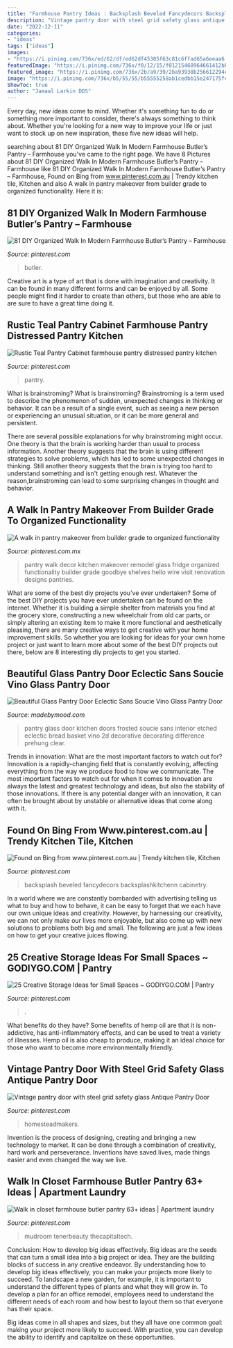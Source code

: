 ```yaml
---
title: "Farmhouse Pantry Ideas : Backsplash Beveled Fancydecors Backsplashkitchenn Cabinetry"
description: "Vintage pantry door with steel grid safety glass antique pantry door"
date: "2022-12-11"
categories:
- "ideas"
tags: ["ideas"]
images:
- "https://i.pinimg.com/736x/ed/62/df/ed62df45305f63c81c6ffad65a6eeaa6.jpg"
featuredImage: "https://i.pinimg.com/736x/f0/12/15/f01215468964661412bbfdeeb08c8c1a.jpg"
featured_image: "https://i.pinimg.com/736x/2b/a9/39/2ba93938b256612294caf84d330ea6be.jpg"
image: "https://i.pinimg.com/736x/b5/55/55/b55555258ab1cedbb15e247175fc3595.jpg"
ShowToc: true
author: "Jamaal Larkin DDS"
---
```



Every day, new ideas come to mind. Whether it's something fun to do or something more important to consider, there's always something to think about. Whether you're looking for a new way to improve your life or just want to stock up on new inspiration, these five new ideas will help.

	

		
searching about 81 DIY Organized Walk In Modern Farmhouse Butler’s Pantry – Farmhouse you've came to the right page. We have 8 Pictures about 81 DIY Organized Walk In Modern Farmhouse Butler’s Pantry – Farmhouse like 81 DIY Organized Walk In Modern Farmhouse Butler’s Pantry – Farmhouse, Found on Bing from www.pinterest.com.au | Trendy kitchen tile, Kitchen and also A walk in pantry makeover from builder grade to organized functionality. Here it is:
		
    
## 81 DIY Organized Walk In Modern Farmhouse Butler’s Pantry – Farmhouse

<img loading=lazy src="https://i.pinimg.com/736x/ed/62/df/ed62df45305f63c81c6ffad65a6eeaa6.jpg" onerror="this.onerror=null;this.src='https://tse2.mm.bing.net/th?id=OIP.v3XAcsaRdpg6KbaCr9YtdwHaJ3&amp;pid=15.1';" alt="81 DIY Organized Walk In Modern Farmhouse Butler’s Pantry – Farmhouse">

_Source: pinterest.com_

>butler. 

	

Creative art is a type of art that is done with imagination and creativity. It can be found in many different forms and can be enjoyed by all. Some people might find it harder to create than others, but those who are able to are sure to have a great time doing it.

    
## Rustic Teal Pantry Cabinet Farmhouse Pantry Distressed Pantry Kitchen

<img loading=lazy src="https://i.pinimg.com/736x/f0/12/15/f01215468964661412bbfdeeb08c8c1a.jpg" onerror="this.onerror=null;this.src='https://tse4.mm.bing.net/th?id=OIP.7YhpBNqQd3OSxApmY-w_WQHaJ4&amp;pid=15.1';" alt="Rustic Teal Pantry Cabinet farmhouse pantry distressed pantry kitchen">

_Source: pinterest.com_

>pantry. 

	

What is brainstroming?
What is brainstroming?
Brainstroming is a term used to describe the phenomenon of sudden, unexpected changes in thinking or behavior. It can be a result of a single event, such as seeing a new person or experiencing an unusual situation, or it can be more general and persistent.

There are several possible explanations for why brainstroming might occur. One theory is that the brain is working harder than usual to process information. Another theory suggests that the brain is using different strategies to solve problems, which has led to some unexpected changes in thinking. Still another theory suggests that the brain is trying too hard to understand something and isn't getting enough rest. Whatever the reason,brainstroming can lead to some surprising changes in thought and behavior.

    
## A Walk In Pantry Makeover From Builder Grade To Organized Functionality

<img loading=lazy src="https://i.pinimg.com/736x/cc/e1/1f/cce11f25eb9ba54677b3592aa1b54ebf.jpg" onerror="this.onerror=null;this.src='https://tse3.mm.bing.net/th?id=OIP.JdSVaD_nl2AWhMKCL3TxKAHaJ4&amp;pid=15.1';" alt="A walk in pantry makeover from builder grade to organized functionality">

_Source: pinterest.com.mx_

>pantry walk decor kitchen makeover remodel glass fridge organized functionality builder grade goodbye shelves hello wire visit renovation designs pantries. 

	

What are some of the best diy projects you’ve ever undertaken?
Some of the best DIY projects you have ever undertaken can be found on the internet. Whether it is building a simple shelter from materials you find at the grocery store, constructing a new wheelchair from old car parts, or simply altering an existing item to make it more functional and aesthetically pleasing, there are many creative ways to get creative with your home improvement skills. So whether you are looking for ideas for your own home project or just want to learn more about some of the best DIY projects out there, below are 8 interesting diy projects to get you started.

    
## Beautiful Glass Pantry Door Eclectic Sans Soucie Vino Glass Pantry Door

<img loading=lazy src="https://madebymood.com/wp-content/uploads/2019/10/Beautiful-Glass-Pantry-Door-Eclectic-Sans-Soucie-Vino-Glass-Pantry-Door-With-Pantry-Glass-Inserts-And-Decorative-Glass-Kitchen-Door-Art-Glass-Door.jpg" onerror="this.onerror=null;this.src='https://tse4.mm.bing.net/th?id=OIP.FrbG2GLmQesn2yx8iggE6AHaJ1&amp;pid=15.1';" alt="Beautiful Glass Pantry Door Eclectic Sans Soucie Vino Glass Pantry Door">

_Source: madebymood.com_

>pantry glass door kitchen doors frosted soucie sans interior etched eclectic bread basket vino 2d decorative decorating difference prehung clear. 

	

Trends in innovation: What are the most important factors to watch out for?
Innovation is a rapidly-changing field that is constantly evolving, affecting everything from the way we produce food to how we communicate. The most important factors to watch out for when it comes to innovation are always the latest and greatest technology and ideas, but also the stability of those innovations. If there is any potential danger with an innovation, it can often be brought about by unstable or alternative ideas that come along with it.

    
## Found On Bing From Www.pinterest.com.au | Trendy Kitchen Tile, Kitchen

<img loading=lazy src="https://i.pinimg.com/736x/b5/55/55/b55555258ab1cedbb15e247175fc3595.jpg" onerror="this.onerror=null;this.src='https://tse3.mm.bing.net/th?id=OIP.R-5Qg-BequCDlIBrXL4DeAHaLD&amp;pid=15.1';" alt="Found on Bing from www.pinterest.com.au | Trendy kitchen tile, Kitchen">

_Source: pinterest.com_

>backsplash beveled fancydecors backsplashkitchenn cabinetry. 

	

In a world where we are constantly bombarded with advertising telling us what to buy and how to behave, it can be easy to forget that we each have our own unique ideas and creativity. However, by harnessing our creativity, we can not only make our lives more enjoyable, but also come up with new solutions to problems both big and small. The following are just a few ideas on how to get your creative juices flowing.

    
## 25 Creative Storage Ideas For Small Spaces ~ GODIYGO.COM | Pantry

<img loading=lazy src="https://i.pinimg.com/736x/0a/b4/f0/0ab4f0216dddd60bf872e4d41829a84b.jpg" onerror="this.onerror=null;this.src='https://tse2.mm.bing.net/th?id=OIP.Q65_bXyCw8MpnHOTgOJMIwHaLG&amp;pid=15.1';" alt="25 Creative Storage Ideas for Small Spaces ~ GODIYGO.COM | Pantry">

_Source: pinterest.com_

>. 

	

What benefits do they have?
Some benefits of hemp oil are that it is non-addictive, has anti-inflammatory effects, and can be used to treat a variety of illnesses. Hemp oil is also cheap to produce, making it an ideal choice for those who want to become more environmentally friendly.

    
## Vintage Pantry Door With Steel Grid Safety Glass Antique Pantry Door

<img loading=lazy src="https://i.pinimg.com/736x/e9/e9/b8/e9e9b889b6284decffd37b17ae65f549.jpg" onerror="this.onerror=null;this.src='https://tse1.mm.bing.net/th?id=OIP.wRqOoh6UtBSEjUQoDoedIgHaOv&amp;pid=15.1';" alt="Vintage pantry door with steel grid safety glass Antique Pantry Door">

_Source: pinterest.com_

>homesteadmakers. 

	

Invention is the process of designing, creating and bringing a new technology to market. It can be done through a combination of creativity, hard work and perseverance. Inventions have saved lives, made things easier and even changed the way we live.

    
## Walk In Closet Farmhouse Butler Pantry 63+ Ideas | Apartment Laundry

<img loading=lazy src="https://i.pinimg.com/736x/2b/a9/39/2ba93938b256612294caf84d330ea6be.jpg" onerror="this.onerror=null;this.src='https://tse2.mm.bing.net/th?id=OIP.e0i6n014pgfUU99wYdt9ZAAAAA&amp;pid=15.1';" alt="Walk in closet farmhouse butler pantry 63+ ideas | Apartment laundry">

_Source: pinterest.com_

>mudroom tenerbeauty thecapitaltech. 

	

Conclusion: How to develop big ideas effectively.
Big ideas are the seeds that can turn a small idea into a big project or idea. They are the building blocks of success in any creative endeavor. By understanding how to develop big ideas effectively, you can make your projects more likely to succeed. 
To landscape a new garden, for example, it is important to understand the different types of plants and what they will grow in. To develop a plan for an office remodel, employees need to understand the different needs of each room and how best to layout them so that everyone has their space. 

 Big ideas come in all shapes and sizes, but they all have one common goal: making your project more likely to succeed. With practice, you can develop the ability to identify and capitalize on these opportunities.

